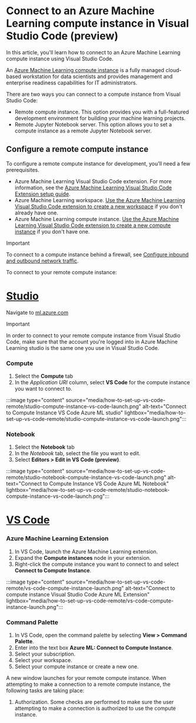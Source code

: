 
# Connect to an Azure Machine Learning compute instance in Visual Studio Code (preview)

In this article, you'll learn how to connect to an Azure Machine Learning compute instance using Visual Studio Code.

An [Azure Machine Learning compute instance](concept-compute-instance.md) is a fully managed cloud-based workstation for data scientists and provides management and enterprise readiness capabilities for IT administrators.

There are two ways you can connect to a compute instance from Visual Studio Code:

* Remote compute instance. This option provides you with a full-featured development environment for building your machine learning projects.
* Remote Jupyter Notebook server. This option allows you to set a compute instance as a remote Jupyter Notebook server.

## Configure a remote compute instance

To configure a remote compute instance for development, you'll need a few prerequisites.

* Azure Machine Learning Visual Studio Code extension. For more information, see the [Azure Machine Learning Visual Studio Code Extension setup guide](how-to-setup-vs-code.md).
* Azure Machine Learning workspace. [Use the Azure Machine Learning Visual Studio Code extension to create a new workspace](how-to-manage-resources-vscode.md#create-a-workspace) if you don't already have one.
* Azure Machine Learning compute instance. [Use the Azure Machine Learning Visual Studio Code extension to create a new compute instance](how-to-manage-resources-vscode.md#create-compute-instance) if you don't have one.

> [!IMPORTANT]
> To connect to a compute instance behind a firewall, see [Configure inbound and outbound network traffic](how-to-access-azureml-behind-firewall.md#scenario-visual-studio-code).

To connect to your remote compute instance:

# [Studio](#tab/studio)

Navigate to [ml.azure.com](https://ml.azure.com)

> [!IMPORTANT]
> In order to connect to your remote compute instance from Visual Studio Code, make sure that the account you're logged into in Azure Machine Learning studio is the same one you use in Visual Studio Code.

### Compute

1. Select the **Compute** tab
1. In the *Application URI* column, select **VS Code** for the compute instance you want to connect to.

:::image type="content" source="media/how-to-set-up-vs-code-remote/studio-compute-instance-vs-code-launch.png" alt-text="Connect to Compute Instance VS Code Azure ML studio" lightbox="media/how-to-set-up-vs-code-remote/studio-compute-instance-vs-code-launch.png":::

### Notebook

1. Select the **Notebook** tab
1. In the *Notebook* tab, select the file you want to edit.
1. Select **Editors > Edit in VS Code (preview)**.

:::image type="content" source="media/how-to-set-up-vs-code-remote/studio-notebook-compute-instance-vs-code-launch.png" alt-text="Connect to Compute Instance VS Code Azure ML Notebook" lightbox="media/how-to-set-up-vs-code-remote/studio-notebook-compute-instance-vs-code-launch.png":::

# [VS Code](#tab/extension)

### Azure Machine Learning Extension

1. In VS Code, launch the Azure Machine Learning extension.
1. Expand the **Compute instances** node in your extension.
1. Right-click the compute instance you want to connect to and select **Connect to Compute Instance**.

:::image type="content" source="media/how-to-set-up-vs-code-remote/vs-code-compute-instance-launch.png" alt-text="Connect to compute instance Visual Studio Code Azure ML Extension" lightbox="media/how-to-set-up-vs-code-remote/vs-code-compute-instance-launch.png":::

### Command Palette

1. In VS Code, open the command palette by selecting **View > Command Palette**.
1. Enter into the text box **Azure ML: Connect to Compute Instance**.
1. Select your subscription.
1. Select your workspace.
1. Select your compute instance or create a new one.


A new window launches for your remote compute instance. When attempting to make a connection to a remote compute instance, the following tasks are taking place:

1. Authorization. Some checks are performed to make sure the user attempting to make a connection is authorized to use the compute instance.

